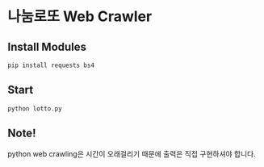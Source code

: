 # 나눔로또 Web Crawler
## Install Modules
```
pip install requests bs4
```
## Start
```
python lotto.py
```
## Note!
python web crawling은 시간이 오래걸리기 때문에 출력은 직접 구현하셔야 합니다.
